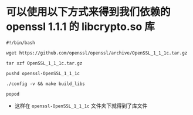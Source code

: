 # 可以使用以下方式来得到我们依赖的 openssl 1.1.1 的 libcrypto.so 库


```
#!/bin/bash

wget https://github.com/openssl/openssl/archive/OpenSSL_1_1_1c.tar.gz

tar xzf OpenSSL_1_1_1c.tar.gz

pushd openssl-OpenSSL_1_1_1c

./config -v && make build_libs

popod
```

* 这样在 ``` openssl-OpenSSL_1_1_1c ``` 文件夹下就得到了库文件
